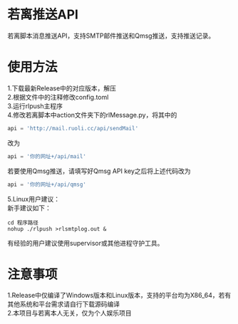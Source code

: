 # 若离推送API
若离脚本消息推送API，支持SMTP邮件推送和Qmsg推送，支持推送记录。
# 使用方法
1.下载最新Release中的对应版本，解压  
2.根据文件中的注释修改config.toml  
3.运行rlpush主程序  
4.修改若离脚本中action文件夹下的rlMessage.py，将其中的
```python
api = 'http://mail.ruoli.cc/api/sendMail'
```
改为
```python
api = '你的网址+/api/mail'
```
若要使用Qmsg推送，请填写好Qmsg API key之后将上述代码改为
```python
api = '你的网址+/api/qmsg'
```  
5.Linux用户建议：  
  新手建议如下：
  ```shell
  cd 程序路径
  nohup ./rlpush >rlsmtplog.out & 
  ```
  有经验的用户建议使用supervisor或其他进程守护工具。
# 注意事项
1.Release中仅编译了Windows版本和Linux版本，支持的平台均为X86_64，若有其他系统和平台需求请自行下载源码编译  
2.本项目与若离本人无关，仅为个人娱乐项目
